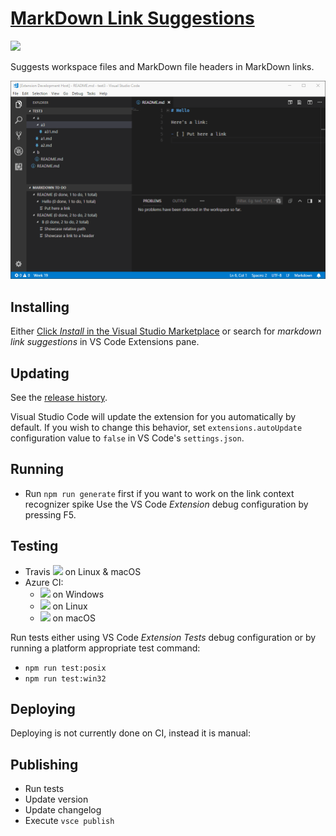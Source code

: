 # [MarkDown Link Suggestions](https://marketplace.visualstudio.com/items?itemName=TomasHubelbauer.vscode-markdown-link-suggestions)

[![](https://vsmarketplacebadge.apphb.com/installs-short/TomasHubelbauer.vscode-markdown-link-suggestions.svg)](https://marketplace.visualstudio.com/items?itemName=TomasHubelbauer.vscode-markdown-link-suggestions)



Suggests workspace files and MarkDown file headers in MarkDown links.

![Screenshot](screenshot.gif)

## Installing

Either [Click *Install* in the Visual Studio Marketplace](https://marketplace.visualstudio.com/items?itemName=TomasHubelbauer.vscode-markdown-link-suggestions)
or search for *markdown link suggestions* in VS Code Extensions pane.

## Updating

See the [release history](CHANGELOG.md).

Visual Studio Code will update the extension for you automatically by default.
If you wish to change this behavior, set `extensions.autoUpdate` configuration value to `false` in VS Code's `settings.json`.

## Running

- Run `npm run generate` first if you want to work on the link context recognizer spike
Use the VS Code *Extension* debug configuration by pressing F5.

## Testing

- Travis [![](https://travis-ci.org/TomasHubelbauer/vscode-markdown-link-suggestions.svg?branch=master)](https://travis-ci.org/TomasHubelbauer/vscode-markdown-link-suggestions) on Linux & macOS
- Azure CI:
  - [![](https://tomashubelbauer.visualstudio.com/VSCode/_apis/build/status/MarkDown%20Link%20Suggestions%20Windows)](https://tomashubelbauer.visualstudio.com/VSCode/_build/latest?definitionId=4) on Windows
  - [![](https://tomashubelbauer.visualstudio.com/VSCode/_apis/build/status/MarkDown%20Link%20Suggestions%20Linux)](https://tomashubelbauer.visualstudio.com/VSCode/_build/latest?definitionId=3) on Linux
  - [![](https://tomashubelbauer.visualstudio.com/VSCode/_apis/build/status/MarkDown%20Link%20Suggestions%20macOS)](https://tomashubelbauer.visualstudio.com/VSCode/_build/latest?definitionId=2) on macOS

Run tests either using VS Code *Extension Tests* debug configuration or by running a platform appropriate test command:

- `npm run test:posix`
- `npm run test:win32`

## Deploying

Deploying is not currently done on CI, instead it is manual:

## Publishing

- Run tests
- Update version
- Update changelog
- Execute `vsce publish`
